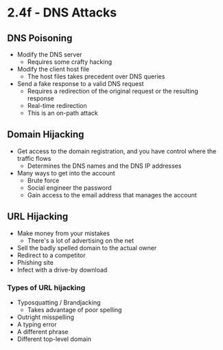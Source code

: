 # 2.4f - DNS Attacks
## DNS Poisoning
- Modify the DNS server
	- Requires some crafty hacking
- Modify the client host file
	- The host files takes precedent over DNS queries
- Send a fake response to a valid DNS request
	- Requires a redirection of the original request or the resulting response
	- Real-time redirection
	- This is an on-path attack
## Domain Hijacking
- Get access to the domain registration, and you have control where the traffic flows
	- Determines the DNS names and the DNS IP addresses
- Many ways to get into the account
	- Brute force
	- Social engineer the password
	- Gain access to the email address that manages the account
## URL Hijacking
- Make money from your mistakes
	- There's a lot of advertising on the net
- Sell the badly spelled domain to the actual owner
- Redirect to a competitor
- Phishing site
- Infect with a drive-by download
### Types of URL hijacking
- Typosquatting / Brandjacking
	- Takes advantage of poor spelling
- Outright misspelling
- A typing error
- A different phrase
- Different top-level domain
